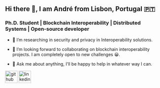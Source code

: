 ## Hi there 👋, I am André from Lisbon, Portugal :portugal:

### Ph.D. Student | Blockchain Interoperability | Distributed Systems | Open-source developer

- 🔭 I’m researching in security and privacy in Interoperability solutions.

- 👯 I’m looking forward to collaborating on blockchain interoperability projects. I am completely open to new challenges 😀.

- 💬 Ask me about anything, I'll be happy to help in whatever way I can.


[<img src='https://cdn.jsdelivr.net/npm/simple-icons@3.0.1/icons/github.svg' alt='github' height='40'>](https://github.com/AndreAugusto11)  [<img src='https://cdn.jsdelivr.net/npm/simple-icons@3.0.1/icons/linkedin.svg' alt='linkedin' height='40'>](https://www.linkedin.com/in/andreaaugusto//)  
